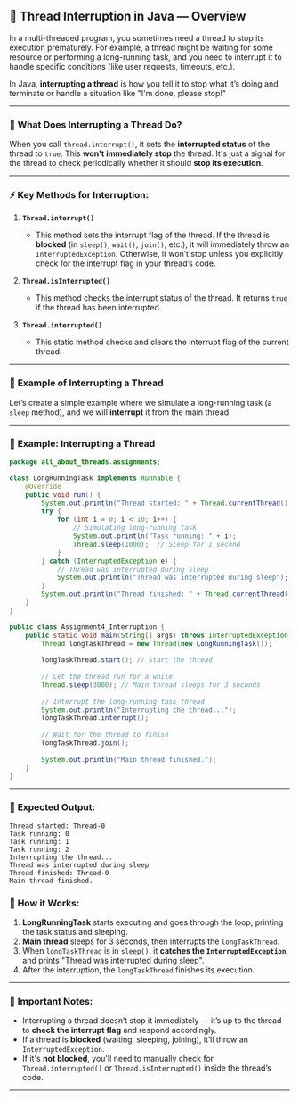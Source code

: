 ## 🧠 **Thread Interruption in Java** — Overview

In a multi-threaded program, you sometimes need a thread to stop its execution prematurely. For example, a thread might be waiting for some resource or performing a long-running task, and you need to interrupt it to handle specific conditions (like user requests, timeouts, etc.).

In Java, **interrupting a thread** is how you tell it to stop what it’s doing and terminate or handle a situation like "I'm done, please stop!"

---

### 🚨 **What Does Interrupting a Thread Do?**

When you call `thread.interrupt()`, it sets the **interrupted status** of the thread to `true`. This **won't immediately stop** the thread. It's just a signal for the thread to check periodically whether it should **stop its execution**.

---

### ⚡ **Key Methods for Interruption:**

1. **`Thread.interrupt()`**
    - This method sets the interrupt flag of the thread. If the thread is **blocked** (in `sleep()`, `wait()`, `join()`, etc.), it will immediately throw an `InterruptedException`. Otherwise, it won’t stop unless you explicitly check for the interrupt flag in your thread’s code.

2. **`Thread.isInterrupted()`**
    - This method checks the interrupt status of the thread. It returns `true` if the thread has been interrupted.

3. **`Thread.interrupted()`**
    - This static method checks and clears the interrupt flag of the current thread.

---

### 🚀 **Example of Interrupting a Thread**

Let’s create a simple example where we simulate a long-running task (a `sleep` method), and we will **interrupt** it from the main thread.

---

### 🔧 **Example: Interrupting a Thread**

```java
package all_about_threads.assignments;

class LongRunningTask implements Runnable {
    @Override
    public void run() {
        System.out.println("Thread started: " + Thread.currentThread().getName());
        try {
            for (int i = 0; i < 10; i++) {
                // Simulating long-running task
                System.out.println("Task running: " + i);
                Thread.sleep(1000);  // Sleep for 1 second
            }
        } catch (InterruptedException e) {
            // Thread was interrupted during sleep
            System.out.println("Thread was interrupted during sleep");
        }
        System.out.println("Thread finished: " + Thread.currentThread().getName());
    }
}

public class Assignment4_Interruption {
    public static void main(String[] args) throws InterruptedException {
        Thread longTaskThread = new Thread(new LongRunningTask());
        
        longTaskThread.start(); // Start the thread
        
        // Let the thread run for a while
        Thread.sleep(3000); // Main thread sleeps for 3 seconds
        
        // Interrupt the long-running task thread
        System.out.println("Interrupting the thread...");
        longTaskThread.interrupt();
        
        // Wait for the thread to finish
        longTaskThread.join();
        
        System.out.println("Main thread finished.");
    }
}
```

---

### 🧪 **Expected Output:**

```
Thread started: Thread-0
Task running: 0
Task running: 1
Task running: 2
Interrupting the thread...
Thread was interrupted during sleep
Thread finished: Thread-0
Main thread finished.
```

### 🧠 **How it Works:**
1. **LongRunningTask** starts executing and goes through the loop, printing the task status and sleeping.
2. **Main thread** sleeps for 3 seconds, then interrupts the `longTaskThread`.
3. When `longTaskThread` is in `sleep()`, it **catches the `InterruptedException`** and prints "Thread was interrupted during sleep".
4. After the interruption, the `longTaskThread` finishes its execution.

---

### 🚨 **Important Notes:**

- Interrupting a thread doesn’t stop it immediately — it’s up to the thread to **check the interrupt flag** and respond accordingly.
- If a thread is **blocked** (waiting, sleeping, joining), it’ll throw an `InterruptedException`.
- If it's **not blocked**, you'll need to manually check for `Thread.interrupted()` or `Thread.isInterrupted()` inside the thread’s code.

---